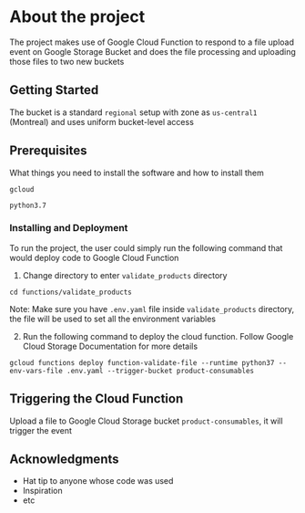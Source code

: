 # About the project

The project makes use of Google Cloud Function to respond to a file upload event on Google Storage Bucket and does the file processing and uploading those files to two new buckets

## Getting Started

The bucket is a standard `regional` setup with zone as `us-central1` (Montreal) and uses uniform bucket-level access

## Prerequisites

What things you need to install the software and how to install them


```
gcloud
```
```
python3.7
```

### Installing and Deployment

To run the project, the user could simply run the following command that would deploy code to Google Cloud Function


1. Change directory to enter `validate_products` directory
```
cd functions/validate_products
```

Note: Make sure you have `.env.yaml` file inside `validate_products` directory, the file will be used to set all the environment variables

2. Run the following command to deploy the cloud function. Follow Google Cloud Storage Documentation for more details

```
gcloud functions deploy function-validate-file --runtime python37 --env-vars-file .env.yaml --trigger-bucket product-consumables
```


## Triggering the Cloud Function

Upload a file to Google Cloud Storage bucket `product-consumables`, it will trigger the event


## Acknowledgments

* Hat tip to anyone whose code was used
* Inspiration
* etc